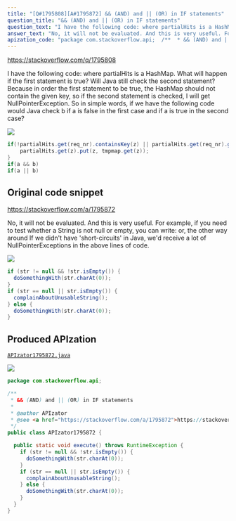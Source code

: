 ```yaml
---
title: "[Q#1795808][A#1795872] && (AND) and || (OR) in IF statements"
question_title: "&& (AND) and || (OR) in IF statements"
question_text: "I have the following code: where partialHits is a HashMap. What will happen if the first statement is true? Will Java still check the second statement? Because in order the first statement to be true, the HashMap should not contain the given key, so if the second statement is checked, I will get NullPointerException. So in simple words, if we have the following code would Java check b if a is false in the first case and if a is true in the second case?"
answer_text: "No, it will not be evaluated. And this is very useful. For example, if you need to test whether a String is not null or empty, you can write: or, the other way around If we didn't have 'short-circuits' in Java, we'd receive a lot of NullPointerExceptions in the above lines of code."
apization_code: "package com.stackoverflow.api;  /**  * && (AND) and || (OR) in IF statements  *  * @author APIzator  * @see <a href=\"https://stackoverflow.com/a/1795872\">https://stackoverflow.com/a/1795872</a>  */ public class APIzator1795872 {    public static void execute() throws RuntimeException {     if (str != null && !str.isEmpty()) {       doSomethingWith(str.charAt(0));     }     if (str == null || str.isEmpty()) {       complainAboutUnusableString();     } else {       doSomethingWith(str.charAt(0));     }   } }"
---
```


https://stackoverflow.com/q/1795808

I have the following code:
where partialHits is a HashMap. What will happen if the first statement is true? Will Java still check the second statement? Because in order the first statement to be true, the HashMap should not contain the given key, so if the second statement is checked, I will get NullPointerException.
So in simple words, if we have the following code
would Java check b if a is false in the first case and if a is true in the second case?


<div class="code-logo"><img src="/stackoverflow.png" /></div>

```java
if(!partialHits.get(req_nr).containsKey(z) || partialHits.get(req_nr).get(z) < tmpmap.get(z)){  
    partialHits.get(z).put(z, tmpmap.get(z));  
}
if(a && b)  
if(a || b)
```


## Original code snippet

https://stackoverflow.com/a/1795872

No, it will not be evaluated. And this is very useful. For example, if you need to test whether a String is not null or empty, you can write:
or, the other way around
If we didn&#x27;t have &#x27;short-circuits&#x27; in Java, we&#x27;d receive a lot of NullPointerExceptions in the above lines of code.

<div class="code-logo"><img src="/stackoverflow.png" /></div>

```java
if (str != null && !str.isEmpty()) {
  doSomethingWith(str.charAt(0));
}
if (str == null || str.isEmpty()) {
  complainAboutUnusableString();
} else {
  doSomethingWith(str.charAt(0));
}
```

## Produced APIzation

[`APIzator1795872.java`](https://github.com/pasqualesalza/apization-temp-data/raw/master/search/APIzator1795872.java)

<div class="code-logo"><img src="/apizator.png" /></div>

```java
package com.stackoverflow.api;

/**
 * && (AND) and || (OR) in IF statements
 *
 * @author APIzator
 * @see <a href="https://stackoverflow.com/a/1795872">https://stackoverflow.com/a/1795872</a>
 */
public class APIzator1795872 {

  public static void execute() throws RuntimeException {
    if (str != null && !str.isEmpty()) {
      doSomethingWith(str.charAt(0));
    }
    if (str == null || str.isEmpty()) {
      complainAboutUnusableString();
    } else {
      doSomethingWith(str.charAt(0));
    }
  }
}

```